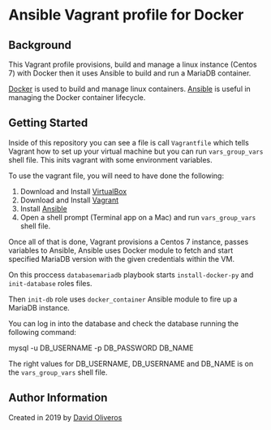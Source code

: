 # Ansible Vagrant profile for Docker
## Background

This Vagrant profile provisions, build and manage a linux instance (Centos 7) with Docker then it uses Ansible to build and run a MariaDB container.

[Docker](https://www.docker.com/) is used to build and manage linux containers. [Ansible](http://www.ansible.com/) is useful in managing the Docker container lifecycle.

## Getting Started

Inside of this repository you can see a file is call `Vagrantfile` which tells Vagrant how to set up your virtual machine but you can run `vars_group_vars` shell file. This inits vagrant with some environment variables.

To use the vagrant file, you will need to have done the following:

  1. Download and Install [VirtualBox](https://www.virtualbox.org/wiki/Downloads)
  2. Download and Install [Vagrant](https://www.vagrantup.com/downloads.html)
  3. Install [Ansible](http://docs.ansible.com/ansible/latest/intro_installation.html)
  4. Open a shell prompt (Terminal app on a Mac) and run `vars_group_vars` shell file.

  Once all of that is done, Vagrant provisions a Centos 7 instance, passes variables to Ansible, Ansible uses Docker module to fetch and start specified MariaDB version with the given credentials within the VM.

  On this proccess `databasemariadb` playbook starts `install-docker-py` and `init-database` roles files. 
  
  Then `init-db` role uses `docker_container` Ansible module to fire up a MariaDB instance.

  You can log in into the database and check the database running the following command: 
  
  mysql -u DB_USERNAME -p DB_PASSWORD DB_NAME

  The right values for DB_USERNAME, DB_USERNAME and DB_NAME is on the `vars_group_vars` shell file.


  ## Author Information

Created in 2019 by [David Oliveros](https://github.com/Daopz/)
